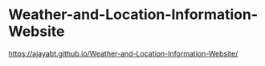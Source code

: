 # Weather-and-Location-Information-Website


https://ajayabt.github.io/Weather-and-Location-Information-Website/ 